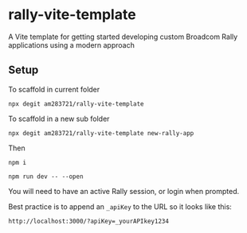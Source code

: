 # rally-vite-template

A Vite template for getting started developing custom Broadcom Rally applications using a modern approach


## Setup 

To scaffold in current folder

`npx degit am283721/rally-vite-template`

To scaffold in a new sub folder

`npx degit am283721/rally-vite-template new-rally-app`

Then

`npm i`

`npm run dev -- --open`

You will need to have an active Rally session, or login when prompted.

Best practice is to append an `_apiKey` to the URL so it looks like this:

`http://localhost:3000/?apiKey=_yourAPIkey1234`